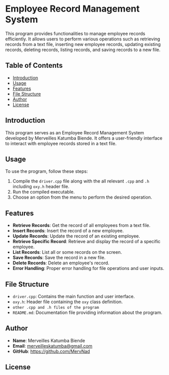 # Employee Record Management System

This program provides functionalities to manage employee records efficiently. It allows users to perform various operations such as retrieving records from a text file, inserting new employee records, updating existing records, deleting records, listing records, and saving records to a new file.

## Table of Contents

- [Introduction](#introduction)
- [Usage](#usage)
- [Features](#features)
- [File Structure](#file-structure)
- [Author](#author)
- [License](#license)

## Introduction

This program serves as an Employee Record Management System developed by Merveilles Katumba Biende. It offers a user-friendly interface to interact with employee records stored in a text file.

## Usage

To use the program, follow these steps:

1. Compile the `driver.cpp` file along with the all relevant `.cpp` and `.h` including `oxy.h` header file.
2. Run the compiled executable.
3. Choose an option from the menu to perform the desired operation.

## Features

- **Retrieve Records**: Get the record of all employees from a text file.
- **Insert Records**: Insert the record of a new employee.
- **Update Records**: Update the record of an existing employee.
- **Retrieve Specific Record**: Retrieve and display the record of a specific employee.
- **List Records**: List all or some records on the screen.
- **Save Records**: Save the record in a new file.
- **Delete Records**: Delete an employee's record.
- **Error Handling**: Proper error handling for file operations and user inputs.

## File Structure

- `driver.cpp`: Contains the main function and user interface.
- `oxy.h`: Header file containing the `oxy` class definition.
- `other .cpp and .h files of the program`
- `README.md`: Documentation file providing information about the program.

## Author

- **Name**: Merveilles Katumba Biende
- **Email**: merveilleskatumba@gmail.com
- **GitHub**: https://github.com/MervNad

## License


